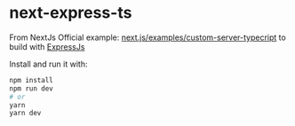 # next-express-ts

From NextJs Official example: [next.js/examples/custom-server-typecript](https://github.com/zeit/next.js/tree/canary/examples/custom-server-typescript) to build with [ExpressJs](https://expressjs.com/)

Install and run it with:

```bash
npm install
npm run dev
# or
yarn
yarn dev
```
